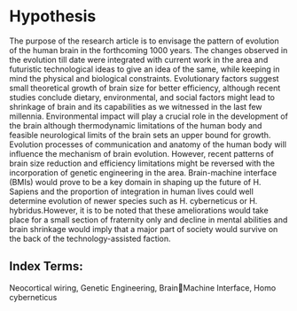 # Hypothesis
The purpose of the research article is to envisage the pattern of evolution of the human brain in the forthcoming 1000 years. The changes observed in the evolution till date were integrated with current work in the area and futuristic technological ideas to give an idea of 
the same, while keeping in mind the physical and biological constraints. Evolutionary factors suggest small theoretical growth of brain size for better efficiency, although recent studies conclude 
dietary, environmental, and social factors might lead to shrinkage of brain and its capabilities as we witnessed in the last few millennia. Environmental impact will play a crucial role in the development of 
the brain although thermodynamic limitations of the human body and feasible neurological limits of the brain sets an upper bound for growth. Evolution processes of communication and anatomy of the 
human body will influence the mechanism of brain evolution. However, recent patterns of brain size reduction and efficiency limitations might be reversed with the incorporation of genetic engineering in the area. Brain-machine interface (BMIs) would prove 
to be a key domain in shaping up the future of H. Sapiens and the proportion of integration in human lives could well determine evolution of newer species such as H. cyberneticus or H. hybridus.However, it is to be noted that these ameliorations would take place 
for a small section of fraternity only and decline in mental abilities and brain shrinkage would imply that a major part of society would survive on the back of the technology-assisted faction.

## Index Terms: 
Neocortical wiring, Genetic Engineering, BrainMachine Interface, Homo cyberneticus
